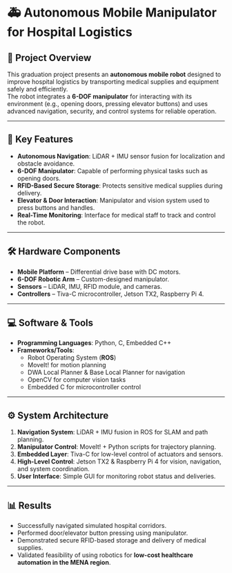 # 🚑 Autonomous Mobile Manipulator for Hospital Logistics

## 📌 Project Overview
This graduation project presents an **autonomous mobile robot** designed to improve hospital logistics by transporting medical supplies and equipment safely and efficiently.  
The robot integrates a **6-DOF manipulator** for interacting with its environment (e.g., opening doors, pressing elevator buttons) and uses advanced navigation, security, and control systems for reliable operation.  

---

## 🚀 Key Features
- **Autonomous Navigation**: LiDAR + IMU sensor fusion for localization and obstacle avoidance.  
- **6-DOF Manipulator**: Capable of performing physical tasks such as opening doors.  
- **RFID-Based Secure Storage**: Protects sensitive medical supplies during delivery.  
- **Elevator & Door Interaction**: Manipulator and vision system used to press buttons and handles.  
- **Real-Time Monitoring**: Interface for medical staff to track and control the robot.  

---

## 🛠️ Hardware Components
- **Mobile Platform** – Differential drive base with DC motors.  
- **6-DOF Robotic Arm** – Custom-designed manipulator.  
- **Sensors** – LiDAR, IMU, RFID module, and cameras.  
- **Controllers** – Tiva-C microcontroller, Jetson TX2, Raspberry Pi 4.  

---

## 💻 Software & Tools
- **Programming Languages**: Python, C, Embedded C++  
- **Frameworks/Tools**:  
  - Robot Operating System (**ROS**)  
  - MoveIt! for motion planning  
  - DWA Local Planner & Base Local Planner for navigation  
  - OpenCV for computer vision tasks  
  - Embedded C for microcontroller control  

---

## ⚙️ System Architecture
1. **Navigation System**: LiDAR + IMU fusion in ROS for SLAM and path planning.  
2. **Manipulator Control**: MoveIt! + Python scripts for trajectory planning.  
3. **Embedded Layer**: Tiva-C for low-level control of actuators and sensors.  
4. **High-Level Control**: Jetson TX2 & Raspberry Pi 4 for vision, navigation, and system coordination.  
5. **User Interface**: Simple GUI for monitoring robot status and deliveries.  

---

## 📊 Results
- Successfully navigated simulated hospital corridors.  
- Performed door/elevator button pressing using manipulator.  
- Demonstrated secure RFID-based storage and delivery of medical supplies.  
- Validated feasibility of using robotics for **low-cost healthcare automation in the MENA region**.  

